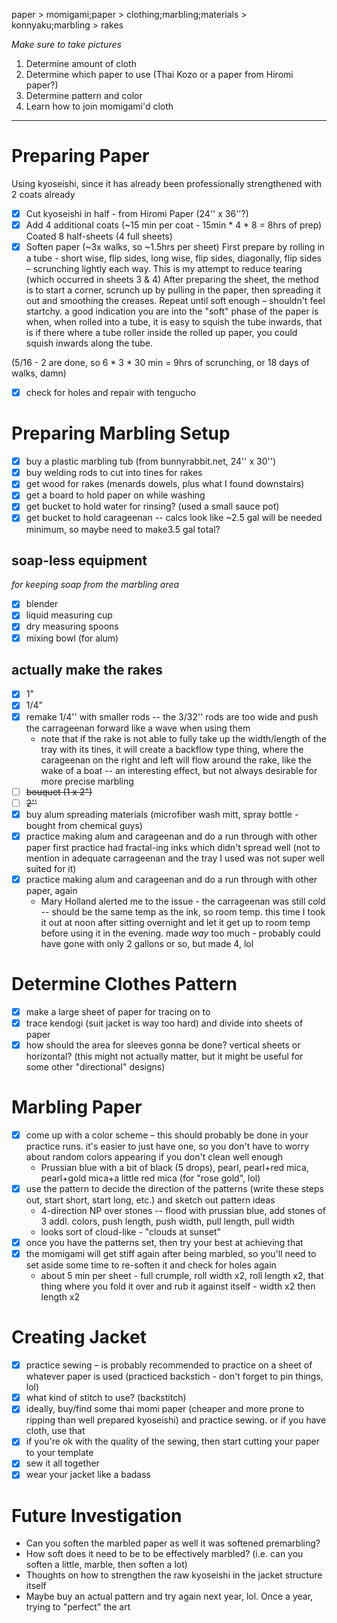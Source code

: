 paper > momigami;paper > clothing;marbling;materials > konnyaku;marbling > rakes

*Make sure to take pictures*

1. Determine amount of cloth
2. Determine which paper to use (Thai Kozo or a paper from Hiromi paper?)
3. Determine pattern and color
4. Learn how to join momigami'd cloth


----

# Preparing Paper
Using kyoseishi, since it has already been professionally strengthened with 2 coats already
- [x] Cut kyoseishi in half - from Hiromi Paper (24'' x 36''?)
- [x] Add 4 additional coats (~15 min per coat - 15min * 4 * 8 = 8hrs of prep) 
Coated 8 half-sheets (4 full sheets) 
- [x] Soften paper (~3x walks, so ~1.5hrs per sheet)
First prepare by rolling in a tube - short wise, flip sides, long wise, flip sides, diagonally, flip sides – scrunching lightly each way. This is my attempt to reduce tearing (which occurred in sheets 3 & 4)
After preparing the sheet, the method is to start a corner, scrunch up by pulling in the paper, then spreading it out and smoothing the creases. Repeat until soft enough – shouldn't feel startchy.
a good indication you are into the "soft" phase of the paper is when, when rolled into a tube, it is easy to squish the tube inwards, that is if there where a tube roller inside the rolled up paper, you could squish inwards along the tube.

(5/16 - 2 are done, so 6 * 3 * 30 min = 9hrs of scrunching, or 18 days of walks, damn)
- [x] check for holes and repair with tengucho

# Preparing Marbling Setup
- [x] buy a plastic marbling tub (from bunnyrabbit.net, 24'' x 30'')
- [x] buy welding rods to cut into tines for rakes
- [x] get wood for rakes (menards dowels, plus what I found downstairs)
- [x] get a board to hold paper on while washing
- [x] get bucket to hold water for rinsing? (used a small sauce pot)
- [x] get bucket to hold carageenan -- calcs look like ~2.5 gal will be needed minimum, so maybe need to make3.5 gal total?
## soap-less equipment
_for keeping soap from the marbling area_
- [x] blender
- [x] liquid measuring cup
- [x] dry measuring spoons
- [x] mixing bowl (for alum)

## actually make the rakes
- [x] 1"
- [x] 1/4"
- [x] remake 1/4'' with smaller rods -- the 3/32'' rods are too wide and push the carrageenan forward like a wave when using them
	- note that if the rake is not able to fully take up the width/length of the tray with its tines, it will create a backflow type thing, where the carageenan on the right and left will flow around the rake, like the wake of a boat -- an interesting effect, but not always desirable for more precise marbling
- [ ] ~~bouquet (1 x 2")~~
- [ ] ~~2''~~
- [x] buy alum spreading materials (microfiber wash mitt, spray bottle - bought from chemical guys)
- [x] practice making alum and carageenan and do a run through with other paper
first practice had fractal-ing inks which didn't spread well (not to mention in adequate carrageenan and the tray I used was not super well suited for it)
- [x]  practice making alum and carageenan and do a run through with other paper, again
	- Mary Holland alerted me to the issue - the carrageenan was still cold -- should be the same temp as the ink, so room temp. this time I took it out at noon after sitting overnight and let it get up to room temp before using it in the evening. made _way_ too much - probably could have gone with only 2 gallons or so, but made 4, lol

# Determine Clothes Pattern
- [x] make a large sheet of paper for tracing on to
- [x] trace kendogi (suit jacket is way too hard) and divide into sheets of paper
- [x] how should the area for sleeves gonna be done? vertical sheets or horizontal? (this might not actually matter, but it might be useful for some other "directional" designs)

# Marbling Paper
- [x] come up with a color scheme – this should probably be done in your practice runs. it's easier to just have one, so you don't have to worry about random colors appearing if you don't clean well enough
	- Prussian blue with a bit of black (5 drops), pearl, pearl+red mica, pearl+gold mica+a little red mica (for "rose gold", lol)
- [x] use the pattern to decide the direction of the patterns (write these steps out, start short, start long, etc.) and sketch out pattern ideas
	- 4-direction NP over stones -- flood with prussian blue, add stones of 3 addl. colors, push length, push width, pull length, pull width
	- looks sort of cloud-like - "clouds at sunset"
- [x] once you have the patterns set, then try your best at achieving that
- [x] the momigami will get stiff again after being marbled, so you'll need to set aside some time to re-soften it and check for holes again
	- about 5 min per sheet - full crumple, roll width x2, roll length x2, that thing where you fold it over and rub it against itself - width x2 then length x2

# Creating Jacket
- [x] practice sewing – is probably recommended to practice on a sheet of whatever paper is used (practiced backstich - don't forget to pin things, lol)
- [x] what kind of stitch to use? (backstitch)
- [x] ideally, buy/find some thai momi paper (cheaper and more prone to ripping than well prepared kyoseishi) and practice sewing. or if you have cloth, use that
- [x] if you're ok with the quality of the sewing, then start cutting your paper to your template
- [x] sew it all together
- [x] wear your jacket like a badass
# Future Investigation 
- Can you soften the marbled paper as well it was softened premarbling? 
- How soft does it need to be to be effectively marbled? (i.e. can you soften a little, marble, then soften a lot)
- Thoughts on how to strengthen the raw kyoseishi in the jacket structure itself
- Maybe buy an actual pattern and try again next year, lol. Once a year, trying to "perfect" the art